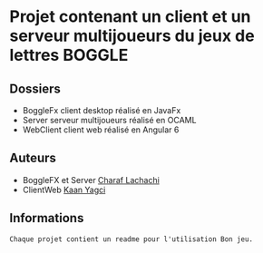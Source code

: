 # Projet contenant un client et un serveur multijoueurs du jeux de lettres BOGGLE 

## Dossiers
- BoggleFx client desktop réalisé en JavaFx
- Server serveur multijoueurs réalisé en OCAML
- WebClient client web réalisé en Angular 6

## Auteurs
- BoggleFX et Server [Charaf Lachachi](https://github.com/CharafLachachi)
- ClientWeb [Kaan Yagci](https://kaanyagci.com)

## Informations

```
Chaque projet contient un readme pour l'utilisation Bon jeu.
```
